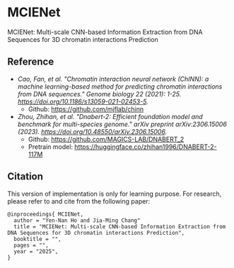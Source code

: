 # MCIENet
 MCIENet: Multi-scale CNN-based Information Extraction from DNA Sequences for 3D chromatin interactions Prediction


## Reference
- _Cao, Fan, et al. "Chromatin interaction neural network (ChINN): a machine learning-based method for predicting chromatin interactions from DNA sequences." Genome biology 22 (2021): 1-25. https://doi.org/10.1186/s13059-021-02453-5._
  - Github: https://github.com/mjflab/chinn
- _Zhou, Zhihan, et al. "Dnabert-2: Efficient foundation model and benchmark for multi-species genome." arXiv preprint arXiv:2306.15006 (2023). https://doi.org/10.48550/arXiv.2306.15006._
  - Github: https://github.com/MAGICS-LAB/DNABERT_2
  - Pretrain model: https://huggingface.co/zhihan1996/DNABERT-2-117M

## Citation

This version of implementation is only for learning purpose. For research, please refer to  and  cite from the following paper:
```
@inproceedings{ MCIENet,
  author = "Yen-Nan Ho and Jia-Ming Chang"
  title = "MCIENet: Multi-scale CNN-based Information Extraction from DNA Sequences for 3D chromatin interactions Prediction",
  booktitle = "",
  pages = "",
  year = "2025",
}
```
